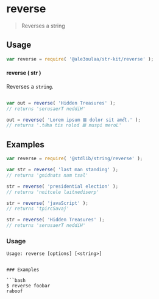 # reverse

> Reverses a string

## Usage

```javascript
var reverse = require( '@ale3oulaa/str-kit/reverse' );
```

#### reverse ( str )

Reverses a `string`.

```javascript

var out = reverse( 'Hidden Treasures' );
// returns 'serusaerT neddiH'

out = reverse( 'Lorem ipsum 𝌆 dolor sit ameͨ͆t.' );
// returns '.teͨ͆ma tis rolod 𝌆 muspi meroL'
```


## Examples

<!-- eslint no-undef: "error" -->

```javascript
var reverse = require( '@stdlib/string/reverse' );

var str = reverse( 'last man standing' );
// returns 'gnidnats nam tsal'

str = reverse( 'presidential election' );
// returns 'noitcele laitnediserp'

str = reverse( 'javaScript' );
// returns 'tpircSavaj'

str = reverse( 'Hidden Treasures' );
// returns 'serusaerT neddiH'
```


### Usage

```text
Usage: reverse [options] [<string>]


### Examples

```bash
$ reverse foobar
raboof
```

